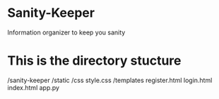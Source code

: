 # Sanity-Keeper
Information organizer to keep you sanity

# This is the directory stucture
/sanity-keeper
  /static
    /css
      style.css
  /templates
    register.html
    login.html
    index.html
  app.py



